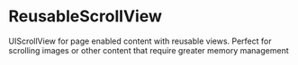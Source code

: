 # ReusableScrollView
UIScrollView for page enabled content with reusable views. Perfect for scrolling images or other content that require greater memory management

